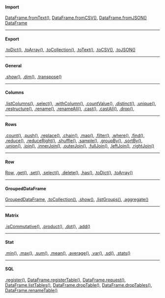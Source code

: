 #### Import

[DataFrame.fromText()](./md-api/dataframe.md#fromtext),
[DataFrame.fromCSV()](./md-api/dataframe.md#fromcsv),
[DataFrame.fromJSON()](./md-api/dataframe.md#fromjson)
[DataFrame](./md-api/dataframe.md#constructor)

---

#### Export

[.toDict()](./md-api/dataframe.md#todict),
[.toArray()](./md-api/dataframe.md#toarray),
[.toCollection()](./md-api/dataframe.md#tocollection),
[.toText()](./md-api/dataframe.md#totext),
[.toCSV()](./md-api/dataframe.md#tocsv),
[.toJSON()](./md-api/dataframe.md#tojson)

---

#### General

[.show()](./md-api/dataframe.md#show),
[.dim()](./md-api/dataframe.md#dim),
[.transpose()](./md-api/dataframe.md#transpose)

---

#### Columns

[.listColumns()](./md-api/dataframe.md#listcolumns),
[.select()](./md-api/dataframe.md#select),
[.withColumn()](./md-api/dataframe.md#withcolumn),
[.countValue()](./md-api/dataframe.md#countvalue),
[.distinct()](./md-api/dataframe.md#distinct),
[.unique()](./md-api/dataframe.md#unique),
[.restructure()](./md-api/dataframe.md#restructure),
[.rename()](./md-api/dataframe.md#rename),
[.renameAll()](./md-api/dataframe.md#renameall),
[.cast()](./md-api/dataframe.md#cast),
[.castAll()](./md-api/dataframe.md#castall),
[.drop()](./md-api/dataframe.md#drop),

---

#### Rows

[.count()](./md-api/dataframe.md#count),
[.push()](./md-api/dataframe.md#push),
[.replace()](./md-api/dataframe.md#replace),
[.chain()](./md-api/dataframe.md#chain),
[.map()](./md-api/dataframe.md#map),
[.filter()](./md-api/dataframe.md#filter),
[.where()](./md-api/dataframe.md#where),
[.find()](./md-api/dataframe.md#find),
[.reduce()](./md-api/dataframe.md#reduce),
[.reduceRight()](./md-api/dataframe.md#reducebight),
[.shuffle()](./md-api/dataframe.md#shuffle),
[.sample()](./md-api/dataframe.md#sample),
[.groupBy()](./md-api/dataframe.md#groupby),
[.sortBy()](./md-api/dataframe.md#sortby),
[.union()](./md-api/dataframe.md#union),
[.join()](./md-api/dataframe.md#join),
[.innerJoin()](./md-api/dataframe.md#innerjoin),
[.outerJoin()](./md-api/dataframe.md#outerjoin),
[.fullJoin()](./md-api/dataframe.md#fulljoin),
[.leftJoin()](./md-api/dataframe.md#leftjoin),
[.rightJoin()](./md-api/dataframe.md#rightjoin)

---

#### Row

[Row](./md-api/row.md#constructor),
[.get()](./md-api/row.md#get),
[.set()](./md-api/row.md#set),
[.select()](./md-api/row.md#select),
[.delete()](./md-api/row.md#delete),
[.has()](./md-api/row.md#has),
[.toDict()](./md-api/row.md#todict),
[.toArray()](./md-api/row.md#toarray)

---

#### GroupedDataFrame

[GroupedDataFrame](./md-api/groupedDataframe.md#constructor),
[.toCollection()](./md-api/groupedDataframe.md#tocollection),
[.show()](./md-api/groupedDataframe.md#show),
[.listGroups()](./md-api/groupedDataframe.md#listgroups),
[.aggregate()](./md-api/groupedDataframe.md#aggregate)

---

#### Matrix

[.isCommutative()](./md-api/modules/matrix.md#iscommutative),
[.product()](./md-api/modules/matrix.md#product),
[.dot()](./md-api/modules/matrix.md#dot),
[.add()](./md-api/modules/matrix.md#add)

---

#### Stat

[.min()](./md-api/modules/sql.md#min),
[.max()](./md-api/modules/sql.md#max),
[.sum()](./md-api/modules/sql.md#sum),
[.mean()](./md-api/modules/sql.md#mean),
[.average()](./md-api/modules/sql.md#average),
[.var()](./md-api/modules/sql.md#var),
[.sd()](./md-api/modules/sql.md#sd),
[.stats()](./md-api/modules/sql.md#stats)

---

#### SQL

[.register()](./md-api/modules/sql.md#register),
[DataFrame.registerTable()](./md-api/modules/sql.md#registerTable),
[DataFrame.request()](./md-api/modules/sql.md#request),
[DataFrame.listTables()](./md-api/modules/sql.md#listtables),
[DataFrame.dropTable()](./md-api/modules/sql.md#droptable),
[DataFrame.dropTables()](./md-api/modules/sql.md#droptables),
[DataFrame.renameTable()](./md-api/modules/sql.md#renametable)
